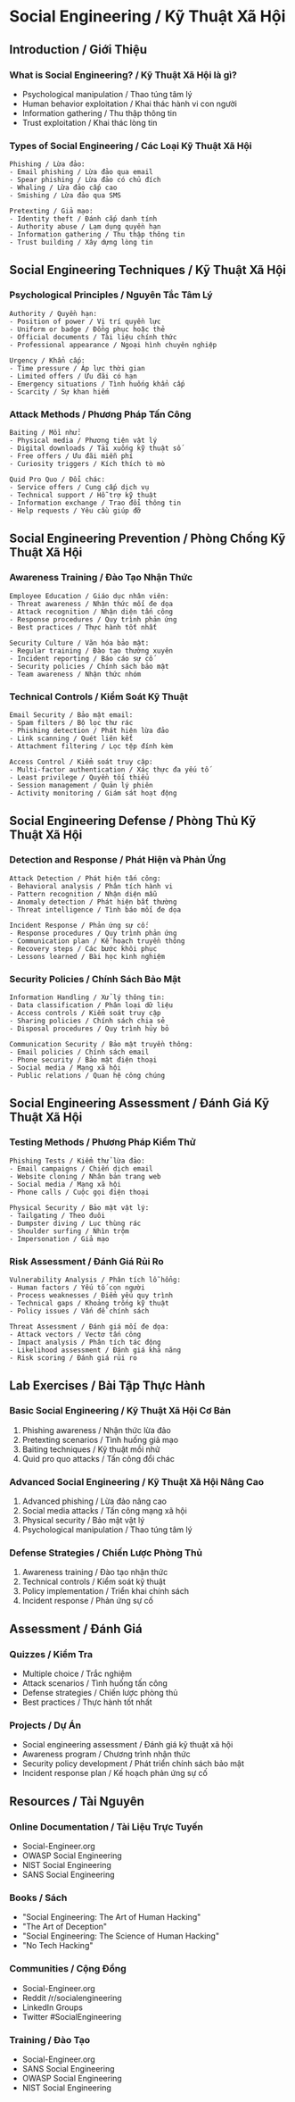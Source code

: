 # Social Engineering / Kỹ Thuật Xã Hội

## Introduction / Giới Thiệu

### What is Social Engineering? / Kỹ Thuật Xã Hội là gì?
- Psychological manipulation / Thao túng tâm lý
- Human behavior exploitation / Khai thác hành vi con người
- Information gathering / Thu thập thông tin
- Trust exploitation / Khai thác lòng tin

### Types of Social Engineering / Các Loại Kỹ Thuật Xã Hội
```
Phishing / Lừa đảo:
- Email phishing / Lừa đảo qua email
- Spear phishing / Lừa đảo có chủ đích
- Whaling / Lừa đảo cấp cao
- Smishing / Lừa đảo qua SMS

Pretexting / Giả mạo:
- Identity theft / Đánh cắp danh tính
- Authority abuse / Lạm dụng quyền hạn
- Information gathering / Thu thập thông tin
- Trust building / Xây dựng lòng tin
```

## Social Engineering Techniques / Kỹ Thuật Xã Hội

### Psychological Principles / Nguyên Tắc Tâm Lý
```
Authority / Quyền hạn:
- Position of power / Vị trí quyền lực
- Uniform or badge / Đồng phục hoặc thẻ
- Official documents / Tài liệu chính thức
- Professional appearance / Ngoại hình chuyên nghiệp

Urgency / Khẩn cấp:
- Time pressure / Áp lực thời gian
- Limited offers / Ưu đãi có hạn
- Emergency situations / Tình huống khẩn cấp
- Scarcity / Sự khan hiếm
```

### Attack Methods / Phương Pháp Tấn Công
```
Baiting / Mồi nhử:
- Physical media / Phương tiện vật lý
- Digital downloads / Tải xuống kỹ thuật số
- Free offers / Ưu đãi miễn phí
- Curiosity triggers / Kích thích tò mò

Quid Pro Quo / Đổi chác:
- Service offers / Cung cấp dịch vụ
- Technical support / Hỗ trợ kỹ thuật
- Information exchange / Trao đổi thông tin
- Help requests / Yêu cầu giúp đỡ
```

## Social Engineering Prevention / Phòng Chống Kỹ Thuật Xã Hội

### Awareness Training / Đào Tạo Nhận Thức
```
Employee Education / Giáo dục nhân viên:
- Threat awareness / Nhận thức mối đe dọa
- Attack recognition / Nhận diện tấn công
- Response procedures / Quy trình phản ứng
- Best practices / Thực hành tốt nhất

Security Culture / Văn hóa bảo mật:
- Regular training / Đào tạo thường xuyên
- Incident reporting / Báo cáo sự cố
- Security policies / Chính sách bảo mật
- Team awareness / Nhận thức nhóm
```

### Technical Controls / Kiểm Soát Kỹ Thuật
```
Email Security / Bảo mật email:
- Spam filters / Bộ lọc thư rác
- Phishing detection / Phát hiện lừa đảo
- Link scanning / Quét liên kết
- Attachment filtering / Lọc tệp đính kèm

Access Control / Kiểm soát truy cập:
- Multi-factor authentication / Xác thực đa yếu tố
- Least privilege / Quyền tối thiểu
- Session management / Quản lý phiên
- Activity monitoring / Giám sát hoạt động
```

## Social Engineering Defense / Phòng Thủ Kỹ Thuật Xã Hội

### Detection and Response / Phát Hiện và Phản Ứng
```
Attack Detection / Phát hiện tấn công:
- Behavioral analysis / Phân tích hành vi
- Pattern recognition / Nhận diện mẫu
- Anomaly detection / Phát hiện bất thường
- Threat intelligence / Tình báo mối đe dọa

Incident Response / Phản ứng sự cố:
- Response procedures / Quy trình phản ứng
- Communication plan / Kế hoạch truyền thông
- Recovery steps / Các bước khôi phục
- Lessons learned / Bài học kinh nghiệm
```

### Security Policies / Chính Sách Bảo Mật
```
Information Handling / Xử lý thông tin:
- Data classification / Phân loại dữ liệu
- Access controls / Kiểm soát truy cập
- Sharing policies / Chính sách chia sẻ
- Disposal procedures / Quy trình hủy bỏ

Communication Security / Bảo mật truyền thông:
- Email policies / Chính sách email
- Phone security / Bảo mật điện thoại
- Social media / Mạng xã hội
- Public relations / Quan hệ công chúng
```

## Social Engineering Assessment / Đánh Giá Kỹ Thuật Xã Hội

### Testing Methods / Phương Pháp Kiểm Thử
```
Phishing Tests / Kiểm thử lừa đảo:
- Email campaigns / Chiến dịch email
- Website cloning / Nhân bản trang web
- Social media / Mạng xã hội
- Phone calls / Cuộc gọi điện thoại

Physical Security / Bảo mật vật lý:
- Tailgating / Theo đuôi
- Dumpster diving / Lục thùng rác
- Shoulder surfing / Nhìn trộm
- Impersonation / Giả mạo
```

### Risk Assessment / Đánh Giá Rủi Ro
```
Vulnerability Analysis / Phân tích lỗ hổng:
- Human factors / Yếu tố con người
- Process weaknesses / Điểm yếu quy trình
- Technical gaps / Khoảng trống kỹ thuật
- Policy issues / Vấn đề chính sách

Threat Assessment / Đánh giá mối đe dọa:
- Attack vectors / Vectơ tấn công
- Impact analysis / Phân tích tác động
- Likelihood assessment / Đánh giá khả năng
- Risk scoring / Đánh giá rủi ro
```

## Lab Exercises / Bài Tập Thực Hành

### Basic Social Engineering / Kỹ Thuật Xã Hội Cơ Bản
1. Phishing awareness / Nhận thức lừa đảo
2. Pretexting scenarios / Tình huống giả mạo
3. Baiting techniques / Kỹ thuật mồi nhử
4. Quid pro quo attacks / Tấn công đổi chác

### Advanced Social Engineering / Kỹ Thuật Xã Hội Nâng Cao
1. Advanced phishing / Lừa đảo nâng cao
2. Social media attacks / Tấn công mạng xã hội
3. Physical security / Bảo mật vật lý
4. Psychological manipulation / Thao túng tâm lý

### Defense Strategies / Chiến Lược Phòng Thủ
1. Awareness training / Đào tạo nhận thức
2. Technical controls / Kiểm soát kỹ thuật
3. Policy implementation / Triển khai chính sách
4. Incident response / Phản ứng sự cố

## Assessment / Đánh Giá

### Quizzes / Kiểm Tra
- Multiple choice / Trắc nghiệm
- Attack scenarios / Tình huống tấn công
- Defense strategies / Chiến lược phòng thủ
- Best practices / Thực hành tốt nhất

### Projects / Dự Án
- Social engineering assessment / Đánh giá kỹ thuật xã hội
- Awareness program / Chương trình nhận thức
- Security policy development / Phát triển chính sách bảo mật
- Incident response plan / Kế hoạch phản ứng sự cố

## Resources / Tài Nguyên

### Online Documentation / Tài Liệu Trực Tuyến
- Social-Engineer.org
- OWASP Social Engineering
- NIST Social Engineering
- SANS Social Engineering

### Books / Sách
- "Social Engineering: The Art of Human Hacking"
- "The Art of Deception"
- "Social Engineering: The Science of Human Hacking"
- "No Tech Hacking"

### Communities / Cộng Đồng
- Social-Engineer.org
- Reddit /r/socialengineering
- LinkedIn Groups
- Twitter #SocialEngineering

### Training / Đào Tạo
- Social-Engineer.org
- SANS Social Engineering
- OWASP Social Engineering
- NIST Social Engineering 